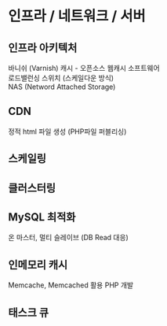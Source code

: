 # 인프라 / 네트워크 / 서버
## 인프라 아키텍처
바니쉬 (Varnish) 캐시 - 오픈소스 웹캐시 소프트웨어  
로드밸런싱 스위치 (스케일다운 방식)  
NAS (Netword Attached Storage)  

## CDN  
정적 html 파일 생성 (PHP파일 퍼블리싱)  

## 스케일링

## 클러스터링

## MySQL 최적화
온 마스터, 멀티 슬레이브 (DB Read 대응)  

## 인메모리 캐시
Memcache, Memcached 활용 PHP 개발  

## 태스크 큐








